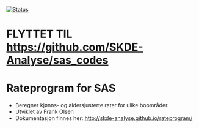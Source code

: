 [![Status](https://travis-ci.org/SKDE-Analyse/rateprogram.svg?branch=master)](https://travis-ci.org/SKDE-Analyse/rateprogram/builds)

# **FLYTTET TIL https://github.com/SKDE-Analyse/sas_codes**  

# Rateprogram for SAS

- Beregner kjønns- og aldersjusterte rater for ulike boområder.
- Utviklet av Frank Olsen
- Dokumentasjon finnes her: http://skde-analyse.github.io/rateprogram/


